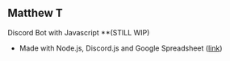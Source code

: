 ## Matthew T

Discord Bot with Javascript **(STILL WIP)
   * Made with Node.js, Discord.js and Google Spreadsheet ([link](https://www.npmjs.com/package/google-spreadsheet))
